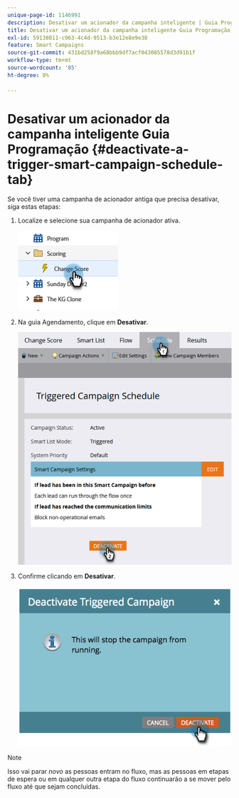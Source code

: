 ```yaml
---
unique-page-id: 1146991
description: Desativar um acionador da campanha inteligente | Guia Programação - Documentação do Marketo - Documentação do produto
title: Desativar um acionador da campanha inteligente Guia Programação
exl-id: 59138811-c963-4c4d-9513-b3e12e8e9e38
feature: Smart Campaigns
source-git-commit: 431bd258f9a68bbb9df7acf043085578d3d91b1f
workflow-type: tm+mt
source-wordcount: '85'
ht-degree: 0%

---
```


# Desativar um acionador da campanha inteligente Guia Programação {#deactivate-a-trigger-smart-campaign-schedule-tab}

Se você tiver uma campanha de acionador antiga que precisa desativar, siga estas etapas:

1. Localize e selecione sua campanha de acionador ativa.

   ![](assets/deactivate-a-trigger-smart-campaign-schedule-tab-1.png)

1. Na guia Agendamento, clique em **Desativar**.

   ![](assets/deactivate-a-trigger-smart-campaign-schedule-tab-2.png)

1. Confirme clicando em **Desativar**.

   ![](assets/deactivate-a-trigger-smart-campaign-schedule-tab-3.png)

>[!NOTE]
>
>Isso vai parar *novo* as pessoas entram no fluxo, mas as pessoas em etapas de espera ou em qualquer outra etapa do fluxo continuarão a se mover pelo fluxo até que sejam concluídas.
